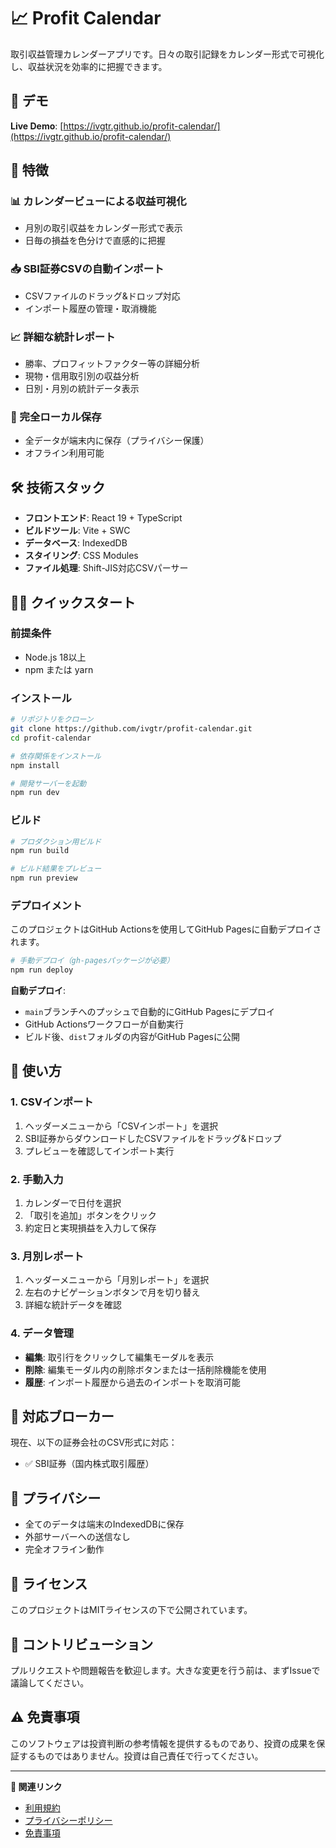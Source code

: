 # 📈 Profit Calendar

取引収益管理カレンダーアプリです。日々の取引記録をカレンダー形式で可視化し、収益状況を効率的に把握できます。

## 🔗 デモ

**Live Demo**: [https://ivgtr.github.io/profit-calendar/](https://ivgtr.github.io/profit-calendar/)

## 🚀 特徴

### 📊 カレンダービューによる収益可視化
- 月別の取引収益をカレンダー形式で表示
- 日毎の損益を色分けで直感的に把握

### 📥 SBI証券CSVの自動インポート
- CSVファイルのドラッグ&ドロップ対応
- インポート履歴の管理・取消機能

### 📈 詳細な統計レポート
- 勝率、プロフィットファクター等の詳細分析
- 現物・信用取引別の収益分析
- 日別・月別の統計データ表示

### 💾 完全ローカル保存
- 全データが端末内に保存（プライバシー保護）
- オフライン利用可能

## 🛠️ 技術スタック

- **フロントエンド**: React 19 + TypeScript
- **ビルドツール**: Vite + SWC
- **データベース**: IndexedDB
- **スタイリング**: CSS Modules
- **ファイル処理**: Shift-JIS対応CSVパーサー

## 🏃‍♂️ クイックスタート

### 前提条件
- Node.js 18以上
- npm または yarn

### インストール

```bash
# リポジトリをクローン
git clone https://github.com/ivgtr/profit-calendar.git
cd profit-calendar

# 依存関係をインストール
npm install

# 開発サーバーを起動
npm run dev
```

### ビルド

```bash
# プロダクション用ビルド
npm run build

# ビルド結果をプレビュー
npm run preview
```

### デプロイメント

このプロジェクトはGitHub Actionsを使用してGitHub Pagesに自動デプロイされます。

```bash
# 手動デプロイ（gh-pagesパッケージが必要）
npm run deploy
```

**自動デプロイ**:
- `main`ブランチへのプッシュで自動的にGitHub Pagesにデプロイ
- GitHub Actionsワークフローが自動実行
- ビルド後、`dist`フォルダの内容がGitHub Pagesに公開

## 📖 使い方

### 1. CSVインポート
1. ヘッダーメニューから「CSVインポート」を選択
2. SBI証券からダウンロードしたCSVファイルをドラッグ&ドロップ
3. プレビューを確認してインポート実行

### 2. 手動入力
1. カレンダーで日付を選択
2. 「取引を追加」ボタンをクリック
3. 約定日と実現損益を入力して保存

### 3. 月別レポート
1. ヘッダーメニューから「月別レポート」を選択
2. 左右のナビゲーションボタンで月を切り替え
3. 詳細な統計データを確認

### 4. データ管理
- **編集**: 取引行をクリックして編集モーダルを表示
- **削除**: 編集モーダル内の削除ボタンまたは一括削除機能を使用
- **履歴**: インポート履歴から過去のインポートを取消可能

## 🎯 対応ブローカー

現在、以下の証券会社のCSV形式に対応：
- ✅ SBI証券（国内株式取引履歴）

## 🔐 プライバシー

- 全てのデータは端末のIndexedDBに保存
- 外部サーバーへの送信なし
- 完全オフライン動作

## 📄 ライセンス

このプロジェクトはMITライセンスの下で公開されています。

## 🤝 コントリビューション

プルリクエストや問題報告を歓迎します。大きな変更を行う前は、まずIssueで議論してください。

## ⚠️ 免責事項

このソフトウェアは投資判断の参考情報を提供するものであり、投資の成果を保証するものではありません。投資は自己責任で行ってください。

---

**🔗 関連リンク**
- [利用規約](./src/components/TermsOfService.tsx)
- [プライバシーポリシー](./src/components/PrivacyPolicy.tsx)
- [免責事項](./src/components/Disclaimer.tsx)